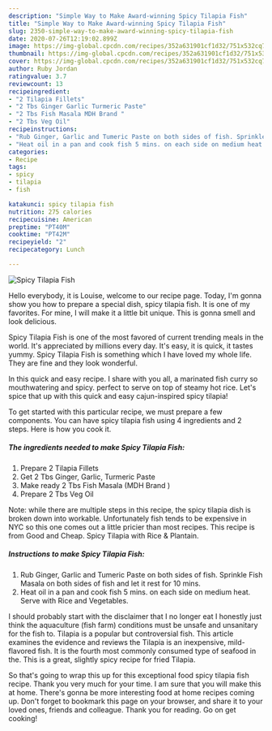 ```yaml
---
description: "Simple Way to Make Award-winning Spicy Tilapia Fish"
title: "Simple Way to Make Award-winning Spicy Tilapia Fish"
slug: 2350-simple-way-to-make-award-winning-spicy-tilapia-fish
date: 2020-07-26T12:19:02.899Z
image: https://img-global.cpcdn.com/recipes/352a631901cf1d32/751x532cq70/spicy-tilapia-fish-recipe-main-photo.jpg
thumbnail: https://img-global.cpcdn.com/recipes/352a631901cf1d32/751x532cq70/spicy-tilapia-fish-recipe-main-photo.jpg
cover: https://img-global.cpcdn.com/recipes/352a631901cf1d32/751x532cq70/spicy-tilapia-fish-recipe-main-photo.jpg
author: Ruby Jordan
ratingvalue: 3.7
reviewcount: 13
recipeingredient:
- "2 Tilapia Fillets"
- "2 Tbs Ginger Garlic Turmeric Paste"
- "2 Tbs Fish Masala MDH Brand "
- "2 Tbs Veg Oil"
recipeinstructions:
- "Rub Ginger, Garlic and Tumeric Paste on both sides of fish. Sprinkle Fish Masala on  both sides of fish and let it rest for 10 mins."
- "Heat oil in a pan and cook fish 5 mins. on each side on medium heat. Serve with Rice and Vegetables."
categories:
- Recipe
tags:
- spicy
- tilapia
- fish

katakunci: spicy tilapia fish 
nutrition: 275 calories
recipecuisine: American
preptime: "PT40M"
cooktime: "PT42M"
recipeyield: "2"
recipecategory: Lunch

---
```



![Spicy Tilapia Fish](https://img-global.cpcdn.com/recipes/352a631901cf1d32/751x532cq70/spicy-tilapia-fish-recipe-main-photo.jpg)

Hello everybody, it is Louise, welcome to our recipe page. Today, I'm gonna show you how to prepare a special dish, spicy tilapia fish. It is one of my favorites. For mine, I will make it a little bit unique. This is gonna smell and look delicious.

Spicy Tilapia Fish is one of the most favored of current trending meals in the world. It's appreciated by millions every day. It's easy, it is quick, it tastes yummy. Spicy Tilapia Fish is something which I have loved my whole life. They are fine and they look wonderful.

In this quick and easy recipe. I share with you all, a marinated fish curry so mouthwatering and spicy. perfect to serve on top of steamy hot rice. Let&#39;s spice that up with this quick and easy cajun-inspired spicy tilapia!


To get started with this particular recipe, we must prepare a few components. You can have spicy tilapia fish using 4 ingredients and 2 steps. Here is how you cook it.

<!--inarticleads1-->

##### The ingredients needed to make Spicy Tilapia Fish:

1. Prepare 2 Tilapia Fillets
1. Get 2 Tbs Ginger, Garlic, Turmeric Paste
1. Make ready 2 Tbs Fish Masala (MDH Brand )
1. Prepare 2 Tbs Veg Oil


Note: while there are multiple steps in this recipe, the spicy tilapia dish is broken down into workable. Unfortunately fish tends to be expensive in NYC so this one comes out a little pricier than most recipes. This recipe is from Good and Cheap. Spicy Tilapia with Rice &amp; Plantain. 

<!--inarticleads2-->

##### Instructions to make Spicy Tilapia Fish:

1. Rub Ginger, Garlic and Tumeric Paste on both sides of fish. Sprinkle Fish Masala on  both sides of fish and let it rest for 10 mins.
1. Heat oil in a pan and cook fish 5 mins. on each side on medium heat. Serve with Rice and Vegetables.


I should probably start with the disclaimer that I no longer eat I honestly just think the aquaculture (fish farm) conditions must be unsafe and unsanitary for the fish to. Tilapia is a popular but controversial fish. This article examines the evidence and reviews the Tilapia is an inexpensive, mild-flavored fish. It is the fourth most commonly consumed type of seafood in the. This is a great, slightly spicy recipe for fried Tilapia. 

So that's going to wrap this up for this exceptional food spicy tilapia fish recipe. Thank you very much for your time. I am sure that you will make this at home. There's gonna be more interesting food at home recipes coming up. Don't forget to bookmark this page on your browser, and share it to your loved ones, friends and colleague. Thank you for reading. Go on get cooking!
